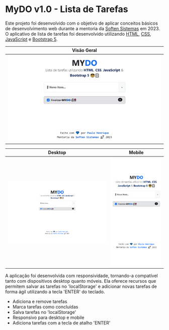 # MyDO v1.0 - Lista de Tarefas
Este projeto foi desenvolvido com o objetivo de aplicar conceitos básicos de desenvolvimento web durante a mentoria da [Soften Sistemas][link_soften_sistemas] em 2023. O aplicativo de lista de tarefas foi desenvolvido utilizando [HTML][link_html], [CSS][link_css], [JavaScript][link_javascript] e [Bootstrap 5][link_bootstrap5]. 

| Visão Geral |
|----------|
|![screenshot](./assets/overview.gif)|

| Desktop | Mobile |
|----------|----------|
|![screenshot](./assets/screenshot_desktop.png)|![screenshot](./assets/screenshot_mobile.png)|

A aplicação foi desenvolvida com responsividade, tornando-a compatível tanto com dispositivos desktop quanto móveis. Ela oferece recursos que permitem salvar as tarefas no 'localStorage' e adicionar novas tarefas de forma ágil utilizando a tecla 'ENTER' do teclado.

- Adiciona e remove tarefas
- Marca tarefas como concluídas
- Salva tarefas no 'localStorage'
- Responsivo para desktop e mobile
- Adiciona tarefas com a tecla de atalho 'ENTER'

[link_soften_sistemas]: <https://www.softensistemas.com.br/>
[link_html]: <https://www.w3schools.com/html/default.asp>
[link_css]: <https://www.w3schools.com/css/default.asp>
[link_javascript]: <https://www.w3schools.com/js/default.asp>
[link_bootstrap5]: <https://getbootstrap.com/docs/5.3/getting-started/introduction/>